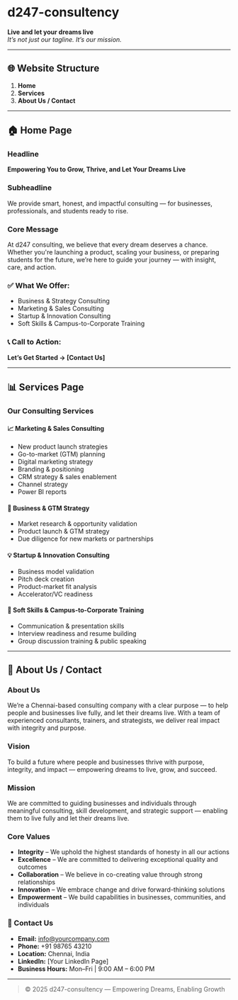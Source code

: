 # d247-consultency

**Live and let your dreams live**  
*It’s not just our tagline. It’s our mission.*

---

## 🌐 Website Structure

1. **Home**  
2. **Services**  
3. **About Us / Contact**

---

## 🏠 Home Page

### **Headline**  
**Empowering You to Grow, Thrive, and Let Your Dreams Live**

### **Subheadline**  
We provide smart, honest, and impactful consulting — for businesses, professionals, and students ready to rise.

### **Core Message**  
At d247 consulting, we believe that every dream deserves a chance. Whether you're launching a product, scaling your business, or preparing students for the future, we’re here to guide your journey — with insight, care, and action.

### ✅ What We Offer:
- Business & Strategy Consulting  
- Marketing & Sales Consulting  
- Startup & Innovation Consulting  
- Soft Skills & Campus-to-Corporate Training

### 📞 Call to Action:
**Let’s Get Started → [Contact Us]**

---

## 📊 Services Page

### **Our Consulting Services**

#### 📈 Marketing & Sales Consulting
- New product launch strategies  
- Go-to-market (GTM) planning  
- Digital marketing strategy  
- Branding & positioning  
- CRM strategy & sales enablement  
- Channel strategy  
- Power BI reports  

#### 🚀 Business & GTM Strategy
- Market research & opportunity validation  
- Product launch & GTM strategy  
- Due diligence for new markets or partnerships  

#### 💡 Startup & Innovation Consulting
- Business model validation  
- Pitch deck creation  
- Product-market fit analysis  
- Accelerator/VC readiness  

#### 🎯 Soft Skills & Campus-to-Corporate Training
- Communication & presentation skills  
- Interview readiness and resume building  
- Group discussion training & public speaking  

---

## 🧭 About Us / Contact

### **About Us**
We’re a Chennai-based consulting company with a clear purpose — to help people and businesses live fully, and let their dreams live. With a team of experienced consultants, trainers, and strategists, we deliver real impact with integrity and purpose.

### **Vision**
To build a future where people and businesses thrive with purpose, integrity, and impact — empowering dreams to live, grow, and succeed.

### **Mission**
We are committed to guiding businesses and individuals through meaningful consulting, skill development, and strategic support — enabling them to live fully and let their dreams live.

### **Core Values**
- **Integrity** – We uphold the highest standards of honesty in all our actions  
- **Excellence** – We are committed to delivering exceptional quality and outcomes  
- **Collaboration** – We believe in co-creating value through strong relationships  
- **Innovation** – We embrace change and drive forward-thinking solutions  
- **Empowerment** – We build capabilities in businesses, communities, and individuals  

### 📍 Contact Us
- **Email:** info@yourcompany.com  
- **Phone:** +91 98765 43210  
- **Location:** Chennai, India  
- **LinkedIn:** [Your LinkedIn Page]  
- **Business Hours:** Mon–Fri | 9:00 AM – 6:00 PM  

---

> © 2025 d247-consultency — Empowering Dreams, Enabling Growth
